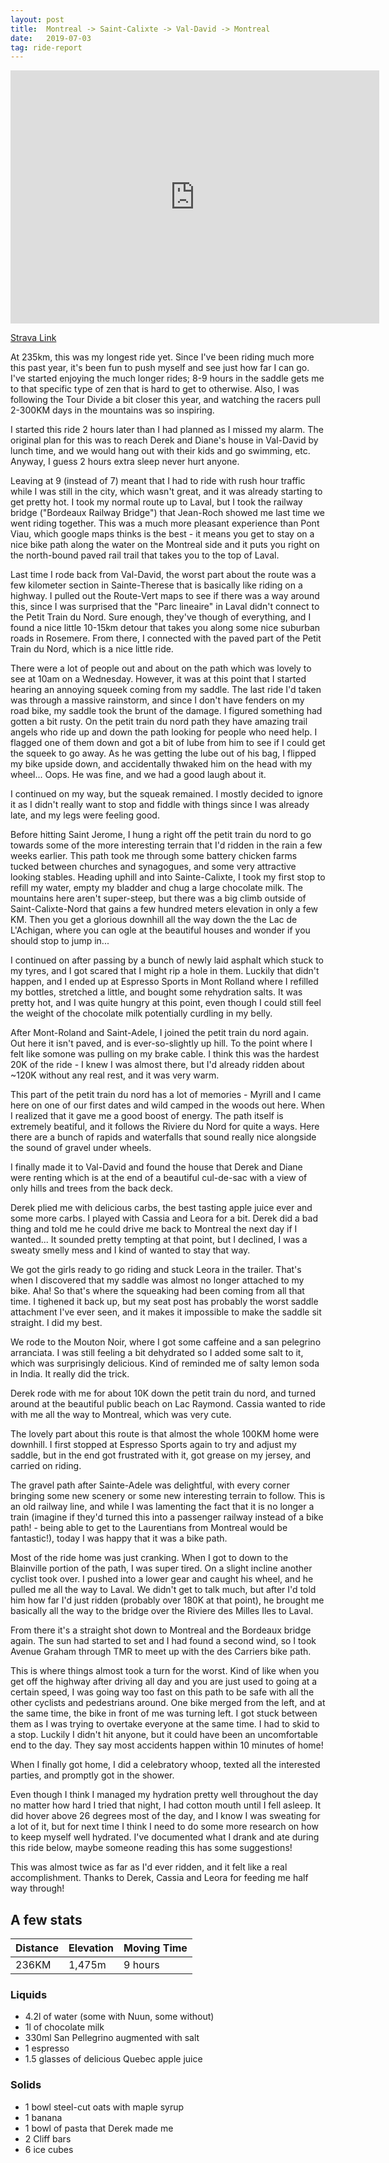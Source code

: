 ```yaml
---
layout: post
title:  Montreal -> Saint-Calixte -> Val-David -> Montreal
date:   2019-07-03
tag: ride-report
---
```


<iframe height='405' width='590' frameborder='0' allowtransparency='true' scrolling='no' src='https://www.strava.com/activities/2502443656/embed/f47d85f5290f0a36b637eb1836365340d1192026'></iframe>

[Strava Link](https://www.strava.com/activities/2502443656)

At 235km, this was my longest ride yet. Since I've been riding much more this past year, it's been fun to push myself and see just how far I can go. I've started enjoying the much longer rides; 8-9 hours in the saddle gets me to that specific type of zen that is hard to get to otherwise. Also, I was following the Tour Divide a bit closer this year, and watching the racers pull 2-300KM days in the mountains was so inspiring.

I started this ride 2 hours later than I had planned as I missed my alarm. The original plan for this was to reach Derek and Diane's house in Val-David by lunch time, and we would hang out with their kids and go swimming, etc. Anyway, I guess 2 hours extra sleep never hurt anyone.

Leaving at 9 (instead of 7) meant that I had to ride with rush hour traffic while I was still in the city, which wasn't great, and it was already starting to get pretty hot. I took my normal route up to Laval, but I took the railway bridge ("Bordeaux Railway Bridge") that Jean-Roch showed me last time we went riding together. This was a much more pleasant experience than Pont Viau, which google maps thinks is the best - it means you get to stay on a nice bike path along the water on the Montreal side and it puts you right on the north-bound paved rail trail that takes you to the top of Laval.

Last time I rode back from Val-David, the worst part about the route was a few kilometer section in Sainte-Therese that is basically like riding on a highway. I pulled out the Route-Vert maps to see if there was a way around this, since I was surprised that the "Parc lineaire" in Laval didn't connect to the Petit Train du Nord. Sure enough, they've though of everything, and I found a nice little 10-15km detour that takes you along some nice suburban roads in Rosemere. From there, I connected with the paved part of the Petit Train du Nord, which is a nice little ride. 

There were a lot of people out and about on the path which was lovely to see at 10am on a Wednesday. However, it was at this point that I started hearing an annoying squeek coming from my saddle. The last ride I'd taken was through a massive rainstorm, and since I don't have fenders on my road bike, my saddle took the brunt of the damage. I figured something had gotten a bit rusty. On the petit train du nord path they have amazing trail angels who ride up and down the path looking for people who need help. I flagged one of them down and got a bit of lube from him to see if I could get the squeek to go away. As he was getting the lube out of his bag, I flipped my bike upside down, and accidentally thwaked him on the head with my wheel... Oops. He was fine, and we had a good laugh about it.

I continued on my way, but the squeak remained. I mostly decided to ignore it as I didn't really want to stop and fiddle with things since I was already late, and my legs were feeling good.

Before hitting Saint Jerome, I hung a right off the petit train du nord to go towards some of the more interesting terrain that I'd ridden in the rain a few weeks earlier. This path took me through some battery chicken farms tucked between churches and synagogues, and some very attractive looking stables. Heading uphill and into Sainte-Calixte, I took my first stop to refill my water, empty my bladder and chug a large chocolate milk. The mountains here aren't super-steep, but there was a big climb outside of Saint-Calixte-Nord that gains a few hundred meters elevation in only a few KM. Then you get a glorious downhill all the way down the the Lac de L'Achigan, where you can ogle at the beautiful houses and wonder if you should stop to jump in...

I continued on after passing by a bunch of newly laid asphalt which stuck to my tyres, and I got scared that I might rip a hole in them. Luckily that didn't happen, and I ended up at Espresso Sports in Mont Rolland where I refilled my bottles, stretched a little, and bought some rehydration salts. It was pretty hot, and I was quite hungry at this point, even though I could still feel the weight of the chocolate milk potentially curdling in my belly.

After Mont-Roland and Saint-Adele, I joined the petit train du nord again. Out here it isn't paved, and is ever-so-slightly up hill. To the point where I felt like somone was pulling on my brake cable. I think this was the hardest 20K of the ride - I knew I was almost there, but I'd already ridden about ~120K without any real rest, and it was very warm.

This part of the petit train du nord has a lot of memories - Myrill and I came here on one of our first dates and wild camped in the woods out here. When I realized that it gave me a good boost of energy. The path itself is extremely beatiful, and it follows the Riviere du Nord for quite a ways. Here there are a bunch of rapids and waterfalls that sound really nice alongside the sound of gravel under wheels.

I finally made it to Val-David and found the house that Derek and Diane were renting which is at the end of a beautiful cul-de-sac with a view of only hills and trees from the back deck. 

Derek plied me with delicious carbs, the best tasting apple juice ever and some more carbs. I played with Cassia and Leora for a bit. Derek did a bad thing and told me he could drive me back to Montreal the next day if I wanted... It sounded pretty tempting at that point, but I declined, I was a sweaty smelly mess and I kind of wanted to stay that way.

We got the girls ready to go riding and stuck Leora in the trailer. That's when I discovered that my saddle was almost no longer attached to my bike. Aha! So that's where the squeaking had been coming from all that time. I tighened it back up, but my seat post has probably the worst saddle attachment I've ever seen, and it makes it impossible to make the saddle sit straight. I did my best.

We rode to the Mouton Noir, where I got some caffeine and a san pelegrino arranciata. I was still feeling a bit dehydrated so I added some salt to it, which was surprisingly delicious. Kind of reminded me of salty lemon soda in India. It really did the trick.

Derek rode with me for about 10K down the petit train du nord, and turned around at the beautiful public beach on Lac Raymond. Cassia wanted to ride with me all the way to Montreal, which was very cute.

The lovely part about this route is that almost the whole 100KM home were downhill. I first stopped at Espresso Sports again to try and adjust my saddle, but in the end got frustrated with it, got grease on my jersey, and carried on riding. 

The gravel path after Sainte-Adele was delightful, with every corner bringing some new scenery or some new interesting terrain to follow. This is an old railway line, and while I was lamenting the fact that it is no longer a train (imagine if they'd turned this into a passenger railway instead of a bike path! - being able to get to the Laurentians from Montreal would be fantastic!), today I was happy that it was a bike path.

Most of the ride home was just cranking. When I got to down to the Blainville portion of the path, I was super tired. On a slight incline another cyclist took over. I pushed into a lower gear and caught his wheel, and he pulled me all the way to Laval. We didn't get to talk much, but after I'd told him how far I'd just ridden (probably over 180K at that point), he brought me basically all the way to the bridge over the Riviere des Milles Iles to Laval.

From there it's a straight shot down to Montreal and the Bordeaux bridge again. The sun had started to set and I had found a second wind, so I took Avenue Graham through TMR to meet up with the des Carriers bike path.

This is where things almost took a turn for the worst. Kind of like when you get off the highway after driving all day and you are just used to going at a certain speed, I was going way too fast on this path to be safe with all the other cyclists and pedestrians around. One bike merged from the left, and at the same time, the bike in front of me was turning left. I got stuck between them as I was trying to overtake everyone at the same time. I had to skid to a stop. Luckily I didn't hit anyone, but it could have been an uncomfortable end to the day. They say most accidents happen within 10 minutes of home!

When I finally got home, I did a celebratory whoop, texted all the interested parties, and promptly got in the shower.

Even though I think I managed my hydration pretty well throughout the day no matter how hard I tried that night, I had cotton mouth until I fell asleep. It did hover above 26 degrees most of the day, and I know I was sweating for a lot of it, but for next time I think I need to do some more research on how to keep myself well hydrated. I've documented what I drank and ate during this ride below, maybe someone reading this has some suggestions!

This was almost twice as far as I'd ever ridden, and it felt like a real accomplishment. Thanks to Derek, Cassia and Leora for feeding me half way through! 


## A few stats

| Distance | Elevation | Moving Time |
|----------|-----------|-------------|
| 236KM    | 1,475m    | 9 hours     |

### Liquids
- 4.2l of water (some with Nuun, some without)
- 1l of chocolate milk
- 330ml San Pellegrino augmented with salt
- 1 espresso
- 1.5 glasses of delicious Quebec apple juice

### Solids
- 1 bowl steel-cut oats with maple syrup
- 1 banana
- 1 bowl of pasta that Derek made me
- 2 Cliff bars
- 6 ice cubes 
